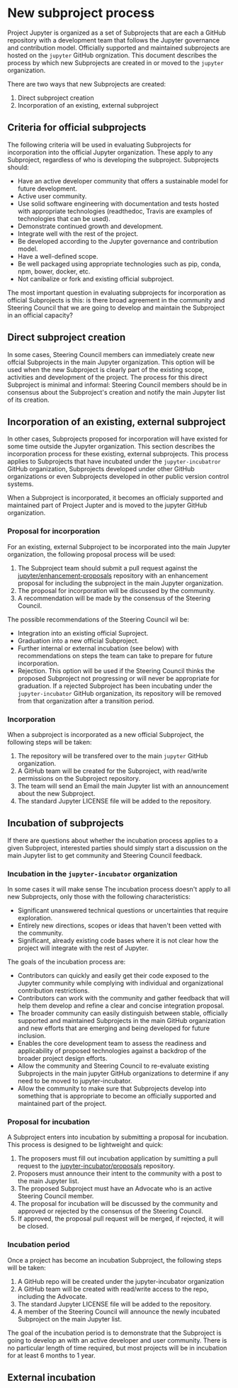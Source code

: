 # New subproject process

Project Jupyter is organized as a set of Subprojects that are each a GitHub repository with a
development team that follows the Jupyter governance and contribution model. Officially supported
and maintained subprojects are hosted on the `jupyter` GitHub orgnization. This document
describes the process by which new Subprojects are created in or moved to the `jupyter`
organization.

There are two ways that new Subprojects are created:

1. Direct subproject creation
2. Incorporation of an existing, external subproject

## Criteria for official subprojects

The following criteria will be used in evaluating Subprojects for incorporation into the official
Jupyter organization. These apply to any Subproject, regardless of who is developing the
subproject. Subprojects should:

* Have an active developer community that offers a sustainable model for future development.
* Active user community.
* Use solid software engineering with documentation and tests hosted with appropriate
  technologies (readthedoc, Travis are examples of technologies that can be used).
* Demonstrate continued growth and development.
* Integrate well with the rest of the project.
* Be developed according to the Jupyter governance and contribution model.
* Have a well-defined scope.
* Be well packaged using appropriate technologies such as pip, conda, npm, bower, docker, etc.
* Not canibalize or fork and existing official subproject.

The most important question in evaluating subprojects for incorporation as official Subprojects
is this: is there broad agreement in the community and Steering Council that we are going to
develop and maintain the Subproject in an official capacity?

## Direct subproject creation

In some cases, Steering Council members can immediately create new offcial Subprojects in the main Jupyter organization. This option will be used when the new Subproject is clearly part of the existing scope, activities and development of the project. The process for this direct Subproject is minimal and informal: Steering Council members should be in consensus about the Subproject's creation and notify the main Jupyter list of its creation.

## Incorporation of an existing, external subproject

In other cases, Subprojects proposed for incorporation will have existed for some time outside the Jupyter organization. This section describes the incorporation process for these existing, external subprojects. This process applies to Subprojects that have incubated under the `jupyter-incubatror` GitHub organization, Subprojects developed under other GitHub organizations or even Subprojects developed in other public version control systems.

When a Subproject is incorporated, it becomes an officialy supported and maintained part
of Project Jupter and is moved to the jupyter GitHub organization.

### Proposal for incorporation

For an existing, external Subproject to be incorporated into the main Jupyter organization, the
following proposal process will be used:

1. The Subproject team should submit a pull request against the
   [jupyter/enhancement-proposals](https://github.com/jupyter/enhancement-proposals) repository
   with an enhancement proposal for including the subproject in the main Jupyter organization.
2. The proposal for incorporation will be discussed by the community.
3. A recommendation will be made by the consensus of the Steering Council.

The possible recommendations of the Steering Council wil be:

* Integration into an existing official Suproject.
* Graduation into a new official Subproject.
* Further internal or external incubation (see below) with recommendations on steps the team can
  take to prepare for future incorporation.
* Rejection. This option will be used if the Steering Council thinks the proposed Subproject not
  progressing or will never be appropriate for graduation. If a rejected Subproject has been
  incubating under the `jupyter-incubator` GitHub organization, its repository will be removed
  from that organization after a transition period.

### Incorporation

When a subproject is incorporated as a new official Subproject, the following steps
will be taken:

1. The repository will be transfered over to the main `jupyter` GitHub organization.
2. A GitHub team will be created for the Subproject, with read/write permissions on the
   Subproject repository.
3. The team will send an Email the main Jupyter list with an announcement about the new
   Subproject.
4. The standard Jupyter LICENSE file will be added to the repository.

## Incubation of subprojects

If there are questions about whether the incubation process applies to a given Subproject,
interested parties should simply start a discussion on the main Jupyter list to get community
and Steering Council feedback.

### Incubation in the `jupyter-incubator` organization

In some cases it will make sense
The incubation process doesn't apply to all new Subprojects, only those with the following
characteristics:

* Significant unanswered technical questions or uncertainties that require exploration.
* Entirely new directions, scopes or ideas that haven't been vetted with the community.
* Significant, already existing code bases where it is not clear how the project will
  integrate with the rest of Jupyter.
 
The goals of the incubation process are:

* Contributors can quickly and easily get their code exposed to the Jupyter community while
  complying with individual and organizational contribution restrictions.
* Contributors can work with the community and gather feedback that will help them develop and
  refine a clear and concise integration proposal.
* The broader community can easily distinguish between stable, officially supported
  and maintained Subprojects in the main GitHub organization and new efforts that are
  emerging and being developed for future inclusion.
* Enables the core development team to assess the readiness and applicability of proposed
  technologies against a backdrop of the broader project design efforts.
* Allow the community and Steering Council to re-evaluate existing Subprojects in the main
  jupyter GitHub organizations to determine if any need to be moved to jupyter-incubator.
* Allow the community to make sure that Subprojects develop into something that is
  appropriate to become an officially supported and maintained part of the project.

### Proposal for incubation

A Subproject enters into incubation by submitting a proposal for incubation. This process is
designed to be lightweight and quick:

1. The proposers must fill out incubation application by sumitting a pull request to the
   [jupyter-incubator/proposals](https://github.com/jupyter-incubator/proposals) repository.
2. Proposers must announce their intent to the community with a post to the main Jupyter
   list.
2. The proposed Subproject must have an Advocate who is an active Steering Council member.
3. The proposal for incubation will be discussed by the community and approved or rejected by
   the consensus of the Steering Council.
4. If approved, the proposal pull request will be merged, if rejected, it will be closed.

### Incubation period

Once a project has become an incubation Subproject, the following steps will be taken:

1. A GitHub repo will be created under the jupyter-incubator organization
2. A GitHub team will be created with read/write access to the repo, including the
   Advocate.
3. The standard Jupyter LICENSE file will be added to the repository.
4. A member of the Steering Council will announce the newly incubated Subproject on the
   main Jupyter list.

The goal of the incubation period is to demonstrate that the Subproject is going to develop an
with an active developer and user community. There is no particular length of time required,
but most projects will be in incubation for at least 6 months to 1 year.

## External incubation








